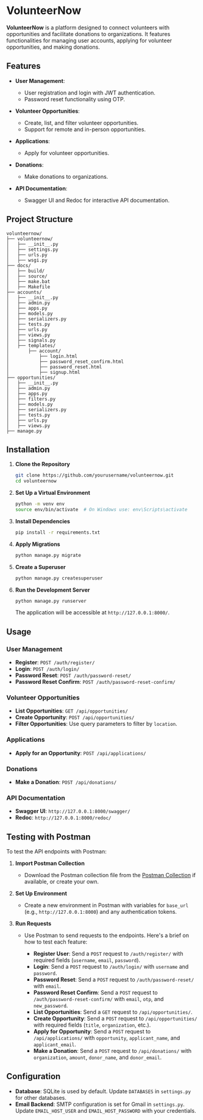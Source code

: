 # VolunteerNow

**VolunteerNow** is a platform designed to connect volunteers with opportunities and facilitate donations to organizations. It features functionalities for managing user accounts, applying for volunteer opportunities, and making donations.

## Features

- **User Management**:
  - User registration and login with JWT authentication.
  - Password reset functionality using OTP.

- **Volunteer Opportunities**:
  - Create, list, and filter volunteer opportunities.
  - Support for remote and in-person opportunities.

- **Applications**:
  - Apply for volunteer opportunities.

- **Donations**:
  - Make donations to organizations.

- **API Documentation**:
  - Swagger UI and Redoc for interactive API documentation.

## Project Structure

```
volunteernow/
├── volunteernow/
│   ├── __init__.py
│   ├── settings.py
│   ├── urls.py
│   ├── wsgi.py
├── docs/
│   ├── build/
│   ├── source/
│   ├── make.bat
│   ├── Makefile
├── accounts/
│   ├── __init__.py
│   ├── admin.py
│   ├── apps.py
│   ├── models.py
│   ├── serializers.py
│   ├── tests.py
│   ├── urls.py
│   ├── views.py
│   ├── signals.py
│   ├── templates/
│       ├── account/
│           ├── login.html
│           ├── password_reset_confirm.html
│           ├── password_reset.html
│           ├── signup.html
├── opportunities/
│   ├── __init__.py
│   ├── admin.py
│   ├── apps.py
│   ├── filters.py
│   ├── models.py
│   ├── serializers.py
│   ├── tests.py
│   ├── urls.py
│   ├── views.py
├── manage.py
```

## Installation

1. **Clone the Repository**

   ```bash
   git clone https://github.com/yourusername/volunteernow.git
   cd volunteernow
   ```

2. **Set Up a Virtual Environment**

   ```bash
   python -m venv env
   source env/bin/activate  # On Windows use: env\Scripts\activate
   ```

3. **Install Dependencies**

   ```bash
   pip install -r requirements.txt
   ```

4. **Apply Migrations**

   ```bash
   python manage.py migrate
   ```

5. **Create a Superuser**

   ```bash
   python manage.py createsuperuser
   ```

6. **Run the Development Server**

   ```bash
   python manage.py runserver
   ```

   The application will be accessible at `http://127.0.0.1:8000/`.

## Usage

### User Management

- **Register**: `POST /auth/register/`
- **Login**: `POST /auth/login/`
- **Password Reset**: `POST /auth/password-reset/`
- **Password Reset Confirm**: `POST /auth/password-reset-confirm/`

### Volunteer Opportunities

- **List Opportunities**: `GET /api/opportunities/`
- **Create Opportunity**: `POST /api/opportunities/`
- **Filter Opportunities**: Use query parameters to filter by `location`.

### Applications

- **Apply for an Opportunity**: `POST /api/applications/`

### Donations

- **Make a Donation**: `POST /api/donations/`

### API Documentation

- **Swagger UI**: `http://127.0.0.1:8000/swagger/`
- **Redoc**: `http://127.0.0.1:8000/redoc/`

## Testing with Postman

To test the API endpoints with Postman:

1. **Import Postman Collection**

   - Download the Postman collection file from the [Postman Collection](link-to-collection-file) if available, or create your own.

2. **Set Up Environment**

   - Create a new environment in Postman with variables for `base_url` (e.g., `http://127.0.0.1:8000`) and any authentication tokens.

3. **Run Requests**

   - Use Postman to send requests to the endpoints. Here's a brief on how to test each feature:
   
     - **Register User**: Send a `POST` request to `/auth/register/` with required fields (`username`, `email`, `password`).
     - **Login**: Send a `POST` request to `/auth/login/` with `username` and `password`.
     - **Password Reset**: Send a `POST` request to `/auth/password-reset/` with `email`.
     - **Password Reset Confirm**: Send a `POST` request to `/auth/password-reset-confirm/` with `email`, `otp`, and `new_password`.
     - **List Opportunities**: Send a `GET` request to `/api/opportunities/`.
     - **Create Opportunity**: Send a `POST` request to `/api/opportunities/` with required fields (`title`, `organization`, etc.).
     - **Apply for Opportunity**: Send a `POST` request to `/api/applications/` with `opportunity`, `applicant_name`, and `applicant_email`.
     - **Make a Donation**: Send a `POST` request to `/api/donations/` with `organization`, `amount`, `donor_name`, and `donor_email`.

## Configuration

- **Database**: SQLite is used by default. Update `DATABASES` in `settings.py` for other databases.
- **Email Backend**: SMTP configuration is set for Gmail in `settings.py`. Update `EMAIL_HOST_USER` and `EMAIL_HOST_PASSWORD` with your credentials.


